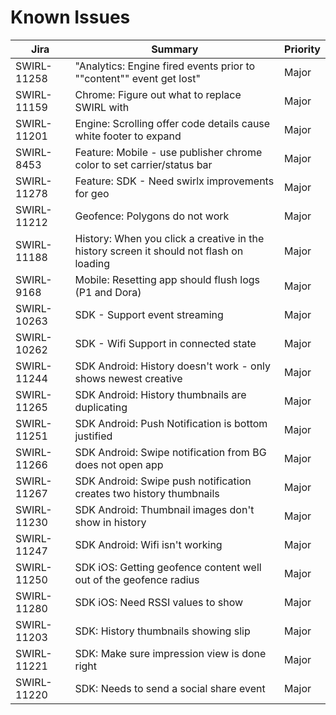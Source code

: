 # Known Issues

| Jira | Summary | Priority |
| ---- | ------- | -------- |
SWIRL-11258|"Analytics: Engine fired events prior to ""content"" event get lost"|Major
SWIRL-11159|Chrome: Figure out what to replace SWIRL with|Major
SWIRL-11201|Engine: Scrolling offer code details cause white footer to expand|Major
SWIRL-8453|Feature: Mobile - use publisher chrome color to set carrier/status bar|Major
SWIRL-11278|Feature: SDK - Need swirlx improvements for geo|Major
SWIRL-11212|Geofence: Polygons do not work|Major
SWIRL-11188|History: When you click a creative in the history screen it should not flash on loading|Major
SWIRL-9168|Mobile: Resetting app should flush logs (P1 and Dora)|Major
SWIRL-10263|SDK - Support event streaming|Major
SWIRL-10262|SDK - Wifi Support in connected state|Major
SWIRL-11244|SDK Android: History doesn't work - only shows newest creative|Major
SWIRL-11265|SDK Android: History thumbnails are duplicating|Major
SWIRL-11251|SDK Android: Push Notification is bottom justified|Major
SWIRL-11266|SDK Android: Swipe notification from BG does not open app|Major
SWIRL-11267|SDK Android: Swipe push notification creates two history thumbnails|Major
SWIRL-11230|SDK Android: Thumbnail images don't show in history|Major
SWIRL-11247|SDK Android: Wifi isn't working|Major
SWIRL-11250|SDK iOS: Getting geofence content well out of the geofence radius|Major
SWIRL-11280|SDK iOS: Need RSSI values to show|Major
SWIRL-11203|SDK: History thumbnails showing slip|Major
SWIRL-11221|SDK: Make sure impression view is done right|Major
SWIRL-11220|SDK: Needs to send a social share event|Major
